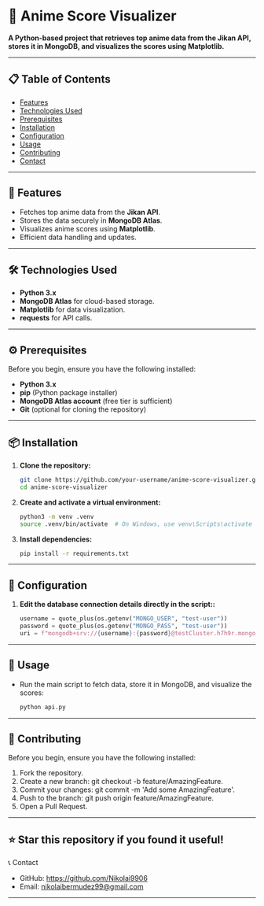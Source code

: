 # 🏯 **Anime Score Visualizer**

**A Python-based project that retrieves top anime data from the Jikan API, stores it in MongoDB, and visualizes the scores using Matplotlib.**

---

## 📋 **Table of Contents**
- [Features](#features)
- [Technologies Used](#technologies-used)
- [Prerequisites](#prerequisites)
- [Installation](#installation)
- [Configuration](#configuration)
- [Usage](#usage)
- [Contributing](#contributing)
- [Contact](#contact)

---

## 🌟 **Features**
- Fetches top anime data from the **Jikan API**.
- Stores the data securely in **MongoDB Atlas**.
- Visualizes anime scores using **Matplotlib**.
- Efficient data handling and updates.

---

## 🛠 **Technologies Used**
- **Python 3.x**
- **MongoDB Atlas** for cloud-based storage.
- **Matplotlib** for data visualization.
- **requests** for API calls.

---

## ⚙️ **Prerequisites**
Before you begin, ensure you have the following installed:
- **Python 3.x**
- **pip** (Python package installer)
- **MongoDB Atlas account** (free tier is sufficient)
- **Git** (optional for cloning the repository)

---

## 📦 **Installation**
1. **Clone the repository:**
   ```bash
   git clone https://github.com/your-username/anime-score-visualizer.git
   cd anime-score-visualizer

2. **Create and activate a virtual environment:**
   ```bash
   python3 -m venv .venv
   source .venv/bin/activate  # On Windows, use venv\Scripts\activate

3. **Install dependencies:**
   ```bash
   pip install -r requirements.txt
---

## 🔧  **Configuration**
1. **Edit the database connection details directly in the script::**
   ```python
   username = quote_plus(os.getenv("MONGO_USER", "test-user"))
   password = quote_plus(os.getenv("MONGO_PASS", "test-user"))
   uri = f"mongodb+srv://{username}:{password}@testCluster.h7h9r.mongodb.net/?   retryWrites=true&w=majority&appName=testCluster&tlsAllowInvalidCertificates=true"

---

## 🚀 **Usage**
- Run the main script to fetch data, store it in MongoDB, and visualize the scores:
    ```bash
    python api.py
---

## 🤝 **Contributing**
Before you begin, ensure you have the following installed:
1. Fork the repository.
2. Create a new branch: git checkout -b feature/AmazingFeature.
3. Commit your changes: git commit -m 'Add some AmazingFeature'.
4. Push to the branch: git push origin feature/AmazingFeature.
5. Open a Pull Request.

---

## ⭐️ **Star this repository if you found it useful!**
📞 Contact
- GitHub: https://github.com/Nikolai9906
- Email: nikolaibermudez99@gmail.com

---
